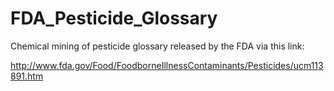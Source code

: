 FDA_Pesticide_Glossary
======================

Chemical mining of pesticide glossary released by the FDA via this link:

http://www.fda.gov/Food/FoodborneIllnessContaminants/Pesticides/ucm113891.htm

